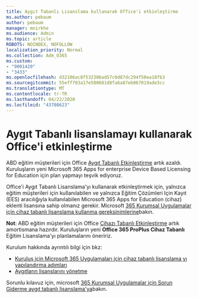```yaml
---
title: Aygıt Tabanlı Lisanslama kullanarak Office'i etkinleştirme
ms.author: pebaum
author: pebaum
manager: mnirkhe
ms.audience: Admin
ms.topic: article
ROBOTS: NOINDEX, NOFOLLOW
localization_priority: Normal
ms.collection: Adm_O365
ms.custom:
- "9001420"
- "3433"
ms.openlocfilehash: d32106ac8f532306ad57c0d87dc294f50ea18fb3
ms.sourcegitcommit: 55eff703a17e500681d8fa6a87eb067019ade3cc
ms.translationtype: MT
ms.contentlocale: tr-TR
ms.lasthandoff: 04/22/2020
ms.locfileid: "43708623"
---
```

# <a name="activating-office-using-device-based-licensing"></a>Aygıt Tabanlı lisanslamayı kullanarak Office'i etkinleştirme

ABD eğitim müşterileri için Office [Aygıt Tabanlı Etkinleştirme](https://aka.ms/officedba) artık azaldı. Kuruluşların yeni Microsoft 365 Apps for enterprise Device Based Licensing for Education için plan yapmayı teşvik ediyoruz.

Office'i Aygıt Tabanlı Lisanslama'yı kullanarak etkinleştirmek için, yalnızca eğitim müşterileri için kullanılabilen ve yalnızca Eğitim Çözümleri Için Kayıt (EES) aracılığıyla kullanılabilen Microsoft 365 Apps for Education (cihaz) eklenti lisansına sahip olmanız gerekir. Microsoft [365 Kurumsal Uygulamalar için cihaz tabanlı lisanslama kullanma gereksinimlerine](https://docs.microsoft.com/deployoffice/device-based-licensing#requirements-for-using-device-based-licensing-for-office-365-proplus)bakın.

**Not**: ABD eğitim müşterileri için Office [Cihazı Tabanlı Etkinleştirme](https://aka.ms/officedba) artık amortismana hazırdır. Kuruluşların yeni **Office 365 ProPlus Cihaz Tabanlı** Eğitim Lisanslama'yı planlamalarını öneririz.

Kurulum hakkında ayrıntılı bilgi için bkz:

- [Kuruluş için Microsoft 365 Uygulamaları için cihaz tabanlı lisanslama yı yapılandırma adımları](https://docs.microsoft.com/deployoffice/device-based-licensing#steps-to-configure-device-based-licensing-for-office-365-proplus)
- [Aygıtların lisanslarını yönetme](https://docs.microsoft.com/Office365/Admin/misc/manage-licenses-for-devices)

Sorunlu kılavuz için, microsoft [365 Kurumsal Uygulamalar için Sorun Giderme aygıt tabanlı lisanslama'ya](https://docs.microsoft.com/deployoffice/device-based-licensing#troubleshoot-device-based-licensing-for-office-365-proplus)bakın.
